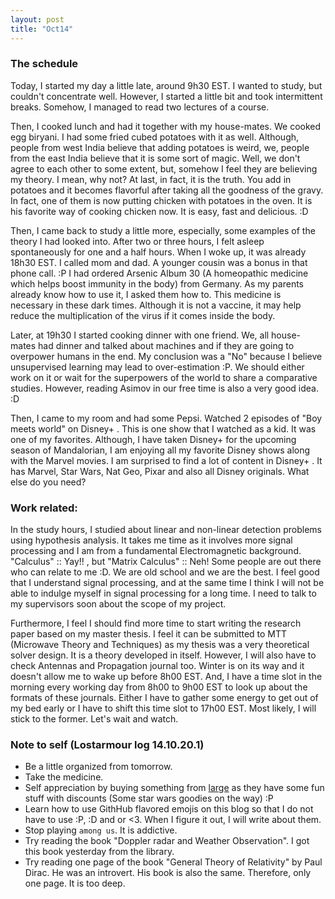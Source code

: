 ```yaml
---
layout: post
title: "Oct14"
---
```


### The schedule

Today, I started my day a little late, around 9h30 EST. I wanted to study, but couldn't concentrate well. However, I started a little bit and took intermittent breaks. Somehow, I managed to read two lectures of a course. 

Then, I cooked lunch and had it together with my house-mates. We cooked egg biryani. I had some fried cubed potatoes with it as well. Although, people from west India believe that adding potatoes is weird, we, people from the east India believe that it is some sort of magic. Well, we don't agree to each other to some extent, but, somehow I feel they are believing my theory. I mean, why not? At last, in fact, it is the truth. You add in potatoes and it becomes flavorful after taking all the goodness of the gravy. In fact, one of them is now putting chicken with potatoes in the oven. It is his favorite way of cooking chicken now. It is easy, fast and delicious. :D

Then, I came back to study a little more, especially, some examples of the theory I had looked into. After two or three hours, I felt asleep spontaneously for one and a half hours. When I woke up, it was already 18h30 EST. I called mom and dad. A younger cousin was a bonus in that phone call. :P I had ordered Arsenic Album 30 (A homeopathic medicine which helps boost immunity in the body) from Germany. As my parents already know how to use it, I asked them how to. This medicine is necessary in these dark times. Although it is not a vaccine, it may help reduce the multiplication of the virus if it comes inside the body.

Later, at 19h30 I started cooking dinner with one friend. We, all house-mates had dinner and talked about machines and if they are going to overpower humans in the end. My conclusion was a "No" because I believe unsupervised learning may lead to over-estimation :P. We should either work on it or wait for the superpowers of the world to share a comparative studies. However, reading Asimov in our free time is also a very good idea. :D

Then, I came to my room and had some Pepsi. Watched 2 episodes of "Boy meets world" on Disney+ . This is one show that I watched as a kid. It was one of my favorites. Although, I have taken Disney+ for the upcoming season of Mandalorian, I am enjoying all my favorite Disney shows along with the Marvel movies. I am surprised to find a lot of content in Disney+ . It has Marvel, Star Wars, Nat Geo, Pixar and also all Disney originals. What else do you need?

### Work related:

In the study hours, I studied about linear and non-linear detection problems using hypothesis analysis. It takes me time as it involves more signal processing and I am from a fundamental Electromagnetic background. "Calculus" :: Yay!! , but "Matrix Calculus" :: Neh! Some people are out there who can relate to me :D. We are old school and we are the best. I feel good that I understand signal processing, and at the same time I think I will not be able to indulge myself in signal processing for a long time. I need to talk to my supervisors soon about the scope of my project. 

Furthermore, I feel I should find more time to start writing the research paper based on my master thesis. I feel it can be submitted to MTT (Microwave Theory and Techniques) as my thesis was a very theoretical solver design. It is a theory developed in itself. However, I will also have to check Antennas and Propagation journal too. Winter is on its way and it doesn't allow me to wake up before 8h00 EST. And, I have a time slot in the morning every working day from 8h00 to 9h00 EST to look up about the formats of these journals. Either I have to gather some energy to get out of my bed early or I have to shift this time slot to 17h00 EST. Most likely, I will stick to the former. Let's wait and watch. 

### Note to self (Lostarmour log 14.10.20.1)

*  Be a little organized from tomorrow.
*  Take the medicine.
*  Self appreciation by buying something from [large](http://large.nl) as they have some fun stuff with discounts (Some star wars goodies on the way) :P 
*  Learn how to use GithHub flavored emojis on this blog so that I do not have to use :P, :D and or <3. When I figure it out, I will write about them.
*  Stop playing `among us`. It is addictive.
*  Try reading the book "Doppler radar and Weather Observation". I got this book yesterday from the library. 
*  Try reading one page of the book "General Theory of Relativity" by Paul Dirac. He was an introvert. His book is also the same. Therefore, only one page. It is too deep. 



